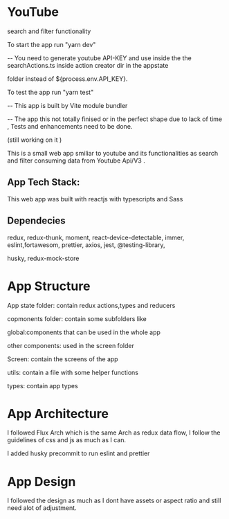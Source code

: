 # YouTube
search and filter functionality

To start the app run "yarn dev"

-- You need to generate youtube API-KEY and use inside the the searchActions.ts inside action creator dir in the appstate

 folder instead of  ${process.env.API_KEY}.

To test the app run "yarn test" 

--  This app is built by Vite module bundler

-- The app this not totally finised or in the perfect shape due to lack of time , Tests and enhancements need to be done.

(still working on it )

This is a small web app smiliar to youtube and its functionalities as search and filter consuming data from Youtube Api/V3 .

## App Tech Stack:

This web app was built with reactjs with typescripts and Sass

## Dependecies

redux, redux-thunk, moment, react-device-detectable, immer, eslint,fortawesom, prettier, axios, jest, @testing-library,

husky, redux-mock-store

# App Structure 

App state folder: contain redux actions,types and reducers

copmonents folder: contain some subfolders like 
            
   global:components that can be used in the whole app
           
   other components: used in the screen folder
           
Screen: contain the screens of the app 

utils: contain a file with some helper functions

types: contain app types

# App Architecture

I followed Flux Arch which is the same Arch as redux data flow, I follow the guidelines of css and js as much as I can.

I added husky precommit to run eslint and prettier

# App Design

I followed the design as much as I dont have assets or aspect ratio and still need alot of adjustment.
